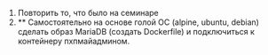 1) Повторить то, что было на семинаре
2) ** Самостоятельно на основе голой ОС (alpine, ubuntu, debian) сделать образ MariaDB (создать Dockerfile) и подключиться к контейнеру пхпмайадмином.